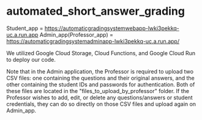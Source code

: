 # automated_short_answer_grading

Student_app = https://automaticgradingsystemwebapp-lwki3pekkq-uc.a.run.app
Admin_app(Professor_app) = https://automaticgradingsystemadminapp-lwki3pekkq-uc.a.run.app/

We utilized Google Cloud Storage, Cloud Functions, and Google Cloud Run to deploy our code.

Note that in the Admin application, the Professor is required to upload two CSV files: one containing the questions and their original answers, and the other containing the student IDs and passwords for authentication. Both of these files are located in the "files_to_upload_by_professor" folder. If the Professor wishes to add, edit, or delete any questions/answers or student credentials, they can do so directly on those CSV files and upload again on Admin_app.

